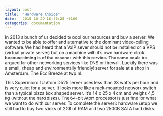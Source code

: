```yaml
---
layout: post
title:  "Hardware Choice"
date:   2015-10-29 16:48:25 +0100
categories: documentation
---
```


In 2013 a bunch of us decided to pool our resources and buy a server. We wanted to be able to offer and alternative to the dominant video-calling software. We had heard that a VoIP sever should not be installed on a VPS (virtual private server) but on a machine with it’s own hardware clock because timing is of the essence with this service. The same could be argued for other networking services like DNS or firewall. Luckily there was a small, cheap and environmentally friendly! server for sale at a shop in Amsterdam. The Eco Breeze at twp.nl.

This Supermicro 1U Atom D525 server uses less than 33 watts per hour and is very quiet for a server. It looks more like a rack-mounted network switch than a typical pizza box shaped server. It’s 44 x 25 x 4 cm and weighs 4,5 kg (without the hard disks). The 64-bit Atom processor is just fine for what we want to do with our server. To complete the server’s hardware setup we still had to buy two sticks of 2GB of RAM and two 250GB SATA hard disks.
